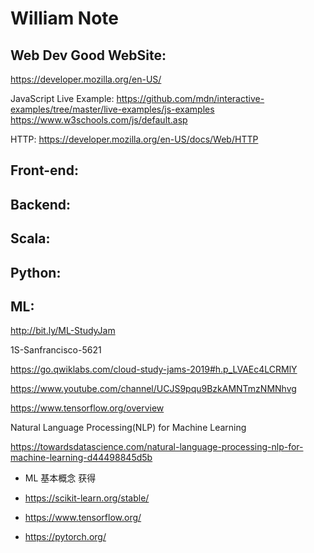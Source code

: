 # William Note




## Web Dev Good WebSite:

https://developer.mozilla.org/en-US/

JavaScript Live Example: https://github.com/mdn/interactive-examples/tree/master/live-examples/js-examples
					 https://www.w3schools.com/js/default.asp

HTTP: https://developer.mozilla.org/en-US/docs/Web/HTTP

## Front-end:


## Backend:


## Scala:

## Python:


## ML: 

http://bit.ly/ML-StudyJam

1S-Sanfrancisco-5621

https://go.qwiklabs.com/cloud-study-jams-2019#h.p_LVAEc4LCRMlY


https://www.youtube.com/channel/UCJS9pqu9BzkAMNTmzNMNhvg

https://www.tensorflow.org/overview

Natural Language Processing(NLP) for Machine Learning


https://towardsdatascience.com/natural-language-processing-nlp-for-machine-learning-d44498845d5b

* ML 基本概念 获得

- https://scikit-learn.org/stable/

- https://www.tensorflow.org/

- https://pytorch.org/
